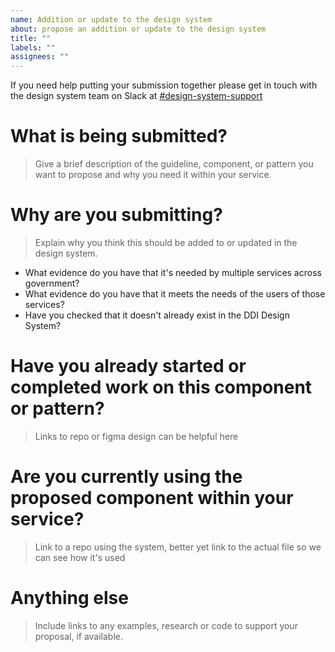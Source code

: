 ```yaml
---
name: Addition or update to the design system
about: propose an addition or update to the design system
title: ""
labels: ""
assignees: ""
---
```


If you need help putting your submission together please get in touch with the design system team on Slack at [#design-system-support](https://goa-dio.slack.com/archives/C02PLLT9HQ9)

# What is being submitted?

> Give a brief description of the guideline, component, or pattern you want to propose and why you need it within your service.

# Why are you submitting?

> Explain why you think this should be added to or updated in the design system.

- What evidence do you have that it's needed by multiple services across government?
- What evidence do you have that it meets the needs of the users of those services?
- Have you checked that it doesn't already exist in the DDI Design System?

# Have you already started or completed work on this component or pattern?

> Links to repo or figma design can be helpful here

# Are you currently using the proposed component within your service?

> Link to a repo using the system, better yet link to the actual file so we can see how it's used

# Anything else

> Include links to any examples, research or code to support your proposal, if available.
